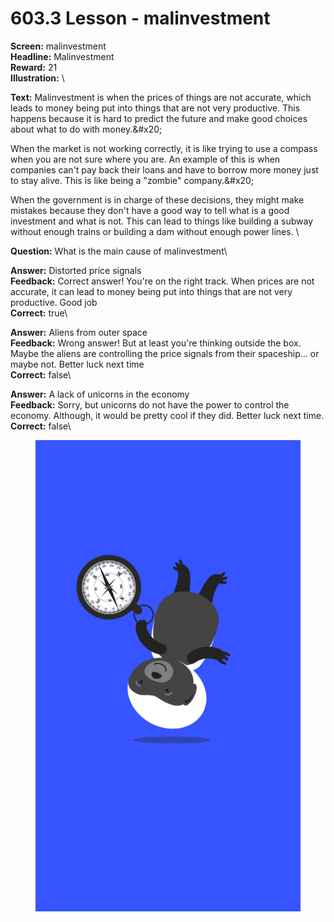 # 603.3 Lesson - malinvestment

**Screen:** malinvestment\
**Headline:** Malinvestment\
**Reward:** 21\
**Illustration:** \

**Text:** Malinvestment is when the prices of things are not accurate, which leads to money being put into things that are not very productive. This happens because it is hard to predict the future and make good choices about what to do with money.&amp;#x20;

When the market is not working correctly, it is like trying to use a compass when you are not sure where you are. An example of this is when companies can&#x27;t pay back their loans and have to borrow more money just to stay alive. This is like being a &quot;zombie&quot; company.&amp;#x20;

When the government is in charge of these decisions, they might make mistakes because they don&#x27;t have a good way to tell what is a good investment and what is not. This can lead to things like building a subway without enough trains or building a dam without enough power lines.
\

**Question:** What is the main cause of malinvestment\

**Answer:** Distorted price signals\
**Feedback:** Correct answer! You&#x27;re on the right track. When prices are not accurate, it can lead to money being put into things that are not very productive. Good job\
**Correct:** true\

**Answer:** Aliens from outer space\
**Feedback:** Wrong answer! But at least you&#x27;re thinking outside the box. Maybe the aliens are controlling the price signals from their spaceship... or maybe not. Better luck next time\
**Correct:** false\

**Answer:** A lack of unicorns in the economy\
**Feedback:** Sorry, but unicorns do not have the power to control the economy. Although, it would be pretty cool if they did. Better luck next time.\
**Correct:** false\


<figure><img src="../.gitbook/assets/603-03.png" alt=""><figcaption></figcaption></figure>

